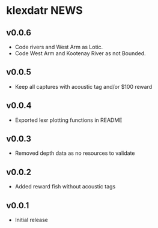 # klexdatr NEWS

## v0.0.6

- Code rivers and West Arm as Lotic.
- Code West Arm and Kootenay River as not Bounded.

## v0.0.5

- Keep all captures with acoustic tag and/or $100 reward

## v0.0.4

- Exported lexr plotting functions in README

## v0.0.3

- Removed depth data as no resources to validate

## v0.0.2

- Added reward fish without acoustic tags

## v0.0.1

- Initial release
